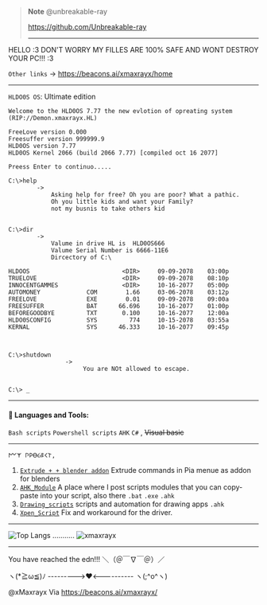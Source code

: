  > **Note**
>  @unbreakable-ray
>  
>   https://github.com/Unbreakable-ray
>   
>   
>   
>   
>---------------------------------------------------------------------------------------------

 
 HELLO :3 DON'T WORRY MY FILLES ARE 100% SAFE AND WONT DESTROY YOUR PC!!! :3


 `Other links` -> https://beacons.ai/xmaxrayx/home

------------

`HLDO0S OS`: Ultimate edition
```
Welcome to the HLD0OS 7.77 the new evlotion of opreating system
(RIP://Demon.xmaxrayx.HL)

FreeLove version 0.000
Freesuffer version 999999.9
HLD0OS version 7.77
HLD0OS Kernel 2066 (build 2066 7.77) [compiled oct 16 2077]

Preess Enter to continuo.....

C:\>help
        -> 
            Asking help for free? Oh you are poor? What a pathic.
            Oh you little kids and want your Family? 
            not my busnis to take others kid
         
         
C:\>dir
        ->
            Valume in drive HL is  HLD0OS666
            Valume Serial Number is 6666-11E6
            Dircectory of C:\
            
HLDOOS                          <DIR>     09-09-2078    03:00p 
TRUELOVE                        <DIR>     09-09-2078    08:10p
INNOCENTGAMMES                  <DIR>     10-16-2077    05:00p
AUTOMONEY             COM        1.66     03-06-2078    03:12p
FREELOVE              EXE        0.01     09-09-2078    09:00a
FREESUFFER            BAT      66.696     10-16-2077    01:00p   
BEFOREGOODBYE         TXT       0.100     10-16-2077    12:00a
HLDO0SCONFIG          SYS         774     10-15-2078    03:55a
KERNAL                SYS      46.333     10-16-2077    09:45p



C:\>shutdown
                ->
                     You are NOt allowed to escape.
                     

C:\> _

```
------------



#### 🧰 Languages and Tools:


`Bash scripts` `Powershell scripts` `AHK` `C#` , ~~Visual basic~~

------------




```
𐌌𐌙 𐌐𐌓ꝊᏵ𐌄𐌂𐌕, 
```
1. [`Extrude + + blender addon`](https://github.com/xmaxrayx/Blender3D_Extrude_Plus_Plus_addon) Extrude commands in Pia menue as addon for blenders
1. [`AHK_Module`](https://github.com/xmaxrayx/AHK_Module)  A place where I post scripts modules that you can copy-paste into your script, also there `.bat`  `.exe`  `.ahk`
2. [`Drawing_scripts`](https://github.com/xmaxrayx/Drawing_scripts) scripts and automation for drawing apps `.ahk`
3. [`Xpen_Script`](https://github.com/xmaxrayx/Xpen_script) Fix and workaround for the driver.



------------
![Top Langs](https://github-readme-stats.vercel.app/api/top-langs/?username=xmaxrayx&theme=tokyonight)
 ...........  <img src="https://github-readme-stats.vercel.app/api?username=xmaxrayx&show_icons=true&theme=gotham" alt="xmaxrayx" />
 
 
------------
You have reached the edn!!! ＼（＠￣∇￣＠）／
 
 ヽ(*≧ω≦)ﾉ --------->❤️<---------- ヽ(;^o^ヽ)

@xMaxrayx  Via https://beacons.ai/xmaxrayx/
